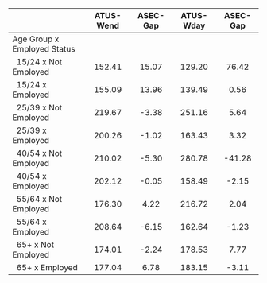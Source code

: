 
|                      |    ATUS-Wend |     ASEC-Gap |    ATUS-Wday |     ASEC-Gap |
| -------------------- | :----------: | :----------: | :----------: | :----------: |
| Age Group x Employed Status |              |              |              |              |
| &nbsp;&nbsp;15/24 x Not Employed |       152.41 |        15.07 |       129.20 |        76.42 |
| &nbsp;&nbsp;15/24 x Employed |       155.09 |        13.96 |       139.49 |         0.56 |
| &nbsp;&nbsp;25/39 x Not Employed |       219.67 |        -3.38 |       251.16 |         5.64 |
| &nbsp;&nbsp;25/39 x Employed |       200.26 |        -1.02 |       163.43 |         3.32 |
| &nbsp;&nbsp;40/54 x Not Employed |       210.02 |        -5.30 |       280.78 |       -41.28 |
| &nbsp;&nbsp;40/54 x Employed |       202.12 |        -0.05 |       158.49 |        -2.15 |
| &nbsp;&nbsp;55/64 x Not Employed |       176.30 |         4.22 |       216.72 |         2.04 |
| &nbsp;&nbsp;55/64 x Employed |       208.64 |        -6.15 |       162.64 |        -1.23 |
| &nbsp;&nbsp;65+ x Not Employed |       174.01 |        -2.24 |       178.53 |         7.77 |
| &nbsp;&nbsp;65+ x Employed |       177.04 |         6.78 |       183.15 |        -3.11 |

